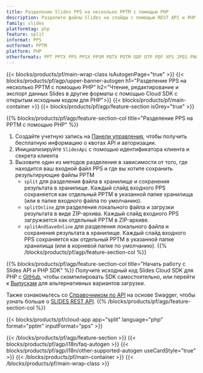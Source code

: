 ```yaml
---
title: Разделение Slides PPS на несколько PPTM с помощью PHP
description: Разделите файлы Slides на слайды с помощью REST API и PHP SDK с открытым исходным кодом
family: slides
platformtag: php
feature: split
informat: PPS
outformat: PPTM
platform: PHP
otherformats: PPT PPTX PPS PPSX PPSM POTX POTM ODP OTP PDF XPS JPEG PNG BMP TIFF SVG HTML5 GIF XAML
---
```


{{< blocks/products/pf/main-wrap-class isAutogenPage="true" >}}
{{< blocks/products/pf/agp/upper-banner-autogen h1="Разделение PPS на несколько PPTM с помощью PHP" h2="Чтение, редактирование и экспорт данных Slides в другие форматы с помощью Cloud SDK с открытым исходным кодом для PHP">}}
{{< blocks/products/pf/main-container >}}
{{< blocks/products/pf/agp/feature-section isGrey="true" >}}

{{% blocks/products/pf/agp/feature-section-col title="Разделение PPS на PPTM с помощью PHP" %}}
1. Создайте учетную запись на <a href="https://dashboard.aspose.cloud/">Панели управления</a>, чтобы получить бесплатную информацию о квотах API и авторизации.
1. Инициализируйте ```SlidesApi``` с помощью идентификатора клиента и секрета клиента
1. Вызовите один из методов разделения в зависимости от того, где находится ваш входной файл PPS и где вы хотите сохранить результирующие файлы PPTM
    - ```split``` для разделения файла в хранилище и сохранения результата в хранилище. Каждый слайд входного PPS сохраняется как отдельный PPTM в указанной папке хранилища (или в папке входного файла по умолчанию).
    - ```splitOnline``` для разделения локального файла и загрузки результата в виде ZIP-архива. Каждый слайд входного PPS загружается как отдельный PPTM в ZIP-архиве.
    - ```splitAndSaveOnline``` для разделения локального файла и сохранения результата в хранилище. Каждый слайд входного PPS сохраняется как отдельный PPTM в указанной папке хранилища (или в корневой папке по умолчанию).
{{% /blocks/products/pf/agp/feature-section-col %}}

{{% blocks/products/pf/agp/feature-section-col title="Начать работу с Slides API и PHP SDK" %}}
Получите исходный код Slides Cloud SDK для PHP с [GitHub](https://github.com/aspose-slides-cloud/aspose-slides-cloud-php), чтобы скомпилировать SDK самостоятельно, или перейти к [Выпускам](https://releases.aspose.cloud/) для альтернативных вариантов загрузки.

Также ознакомьтесь со [Справочником по API](https://apireference.aspose.cloud/slides/) на основе Swagger, чтобы узнать больше о [SLIDES REST API](https://products.aspose.cloud/slides/curl/).
{{% /blocks/products/pf/agp/feature-section-col %}}

{{< blocks/products/pf/cloud-app app="split" language="php" format="pptm" inputFormat="pps" >}}

{{< /blocks/products/pf/agp/feature-section >}}
{{< blocks/products/pf/agp/i18n/faq-autogen >}}
{{< blocks/products/pf/agp/i18n/other-supported-autogen useCardStyle="true" >}}
{{< /blocks/products/pf/main-container >}}
{{< /blocks/products/pf/main-wrap-class >}}